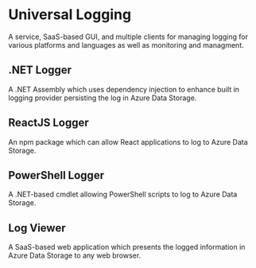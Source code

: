 # Universal Logging

A service, SaaS-based GUI, and multiple clients for managing logging for various platforms and languages as well as monitoring and managment.

## .NET Logger

A .NET Assembly which uses dependency injection to enhance built in logging provider persisting the log in Azure Data Storage.

## ReactJS Logger

An npm package which can allow React applications to log to Azure Data Storage.

## PowerShell Logger

A .NET-based cmdlet allowing PowerShell scripts to log to Azure Data Storage.

## Log Viewer

A SaaS-based web application which presents the logged information in Azure Data Storage to any web browser.